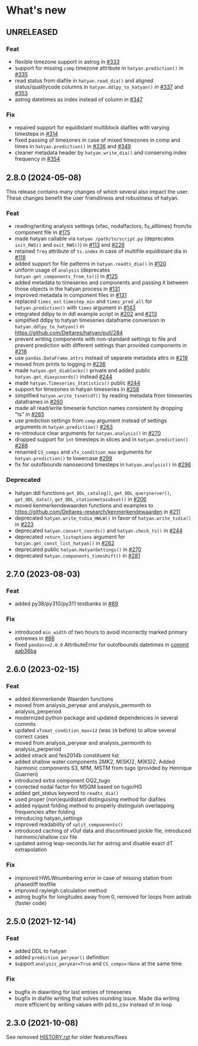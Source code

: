 # What's new

## UNRELEASED

### Feat
- flexible timezone support in astrog in [#333](https://github.com/Deltares/hatyan/pull/333)
- support for missing `comp` timezone attribute in `hatyan.prediction()` in [#335](https://github.com/Deltares/hatyan/pull/335)
- read status from diafile in `hatyan.read_dia()` and aligned status/qualitycode columns in `hatyan.ddlpy_to_hatyan()` in [#337](https://github.com/Deltares/hatyan/pull/337) and [#353](https://github.com/Deltares/hatyan/pull/353)
- astrog datetimes as index instead of column in [#347](https://github.com/Deltares/hatyan/pull/347)

### Fix
- repaired support for equidistant multiblock diafiles with varying timesteps in [#314](https://github.com/Deltares/hatyan/pull/314)
- fixed passing of timezones in case of mixed timezones in comp and times in `hatyan.prediction()` in [#336](https://github.com/Deltares/hatyan/pull/336) and [#349](https://github.com/Deltares/hatyan/pull/349)
- cleaner metadata header by `hatyan.write_dia()` and conserving index frequency in [#354](https://github.com/Deltares/hatyan/pull/354)


## 2.8.0 (2024-05-08)
This release contains many changes of which several also impact the user. These changes benefit the user friendliness and robustness of hatyan.

### Feat
- reading/writing analysis settings (xfac, nodalfactors, fu_alltimes) from/to component file in [#175](https://github.com/Deltares/hatyan/pull/175)
- made hatyan callable via `hatyan /path/to/script.py` (deprecates `init_RWS()` and `exit_RWS()`) in [#113](https://github.com/Deltares/hatyan/pull/113) and [#226](https://github.com/Deltares/hatyan/issues/226)
- retained `freq` attribute of `ts.index` in case of multifile equidistant dia in [#118](https://github.com/Deltares/hatyan/pull/118)
- added support for file patterns in `hatyan.readts_dia()` in [#120](https://github.com/Deltares/hatyan/pull/120)
- uniform usage of `analysis` (deprecates `hatyan.get_components_from_ts()`) in [#125](https://github.com/Deltares/hatyan/pull/125)
- added metadata to timeseries and components and passing it between those objects in the hatyan process in [#131](https://github.com/Deltares/hatyan/pull/131)
- improved metadata in component files in [#131](https://github.com/Deltares/hatyan/pull/131)
- replaced `times_ext` `timestep_min` and `times_pred_all` for `hatyan.prediction()` with `times` argument in [#143](https://github.com/Deltares/hatyan/pull/143)
- integrated ddlpy to in ddl example script in [#202](https://github.com/Deltares/hatyan/pull/202) and [#213](https://github.com/Deltares/hatyan/pull/213)
- simplified ddlpy to hatyan timeseries dataframe conversoin in `hatyan.ddlpy_to_hatyan()` in https://github.com/Deltares/hatyan/pull/284
- prevent writing components with non-standard settings to file and prevent prediction with different settings than provided components in [#218](https://github.com/Deltares/hatyan/pull/218)
- use `pandas.DataFrame.attrs` instead of separate metadata attrs in [#219](https://github.com/Deltares/hatyan/pull/219)
- moved from prints to logging in [#236](https://github.com/Deltares/hatyan/pull/236)
- made `hatyan.get_diablocks()` private and added public `hatyan.get_diaxycoords()` instead [#244](https://github.com/Deltares/hatyan/pull/244)
- made `hatyan.Timeseries_Statistics()` public [#244](https://github.com/Deltares/hatyan/pull/244)
- support for timezones in hatyan timeseries in [#258](https://github.com/Deltares/hatyan/pull/258)
- simplified `hatyan.write_tsnetcdf()` by reading metadata from timeseries dataframes in [#260](https://github.com/Deltares/hatyan/pull/260)
- made all read/write timeserie function names consistent by dropping "ts" in [#265](https://github.com/Deltares/hatyan/pull/265)
- use prediction settings from `comp` argument instead of settings arguments in `hatyan.prediction()` [#263](https://github.com/Deltares/hatyan/issues/263)
- re-introduce clear arguments for `hatyan.analysis()` in [#270](https://github.com/Deltares/hatyan/pull/270)
- dropped support for `ìnt` timesteps in slices and in `hatyan.prediction()` [#288](https://github.com/Deltares/hatyan/pull/288)
- renamed `CS_comps` and `xTx_condition_max` arguments for `hatyan.prediction()` to lowercase [#299](https://github.com/Deltares/hatyan/pull/292)
- fix for outofbounds nanosecond timesteps in `hatyan.analysis()` in [#296](https://github.com/Deltares/hatyan/pull/296)

### Deprecated
- hatyan ddl functions `get_DDL_catalog()`, `get_DDL_queryserver()`, `get_DDL_data()`, `get_DDL_stationmetasubset()` in [#206](https://github.com/Deltares/hatyan/pull/206)
- moved kenmerkendewaarden functions and examples to https://github.com/Deltares-research/kenmerkendewaarden in [#211](https://github.com/Deltares/hatyan/pull/211)
- deprecated `hatyan.write_tsdia_HWLW()` in favor of `hatyan.write_tsdia()` in [#223](https://github.com/Deltares/hatyan/pull/223)
- deprecated `hatyan.convert_coords()` and `hatyan.check_ts()` in [#244](https://github.com/Deltares/hatyan/pull/244)
- deprecated `return_listoptions` argument for `hatyan.get_const_list_hatyan()` in [#262](https://github.com/Deltares/hatyan/pull/262)
- deprecated public `hatyan.HatyanSettings()` in [#270](https://github.com/Deltares/hatyan/pull/270)
- deprecated `hatyan.components_timeshift()` in [#281](https://github.com/Deltares/hatyan/pull/281)


## 2.7.0 (2023-08-03)

### Feat
- added py38/py310/py311 testbanks in [#89](https://github.com/Deltares/hatyan/pull/89)

### Fix
- introduced `min_width` of two hours to avoid incorrectly marked primary extremes in [#86](https://github.com/Deltares/hatyan/pull/86)
- fixed `pandas>=2.0.0` AttributeError for outofbounds datetimes in [commit aab36ba](https://github.com/Deltares/hatyan/commit/aab36ba6a5adeb4cec255f39c505f397f6a60be5)


## 2.6.0 (2023-02-15)

### Feat
- added Kenmerkende Waarden functions
- moved from analysis_peryear and analysis_permonth to analysis_perperiod
- modernized python package and updated dependencies in several commits
- updated `xTxmat_condition_max=12` (was `10` before) to allow several correct cases
- moved from analysis_peryear and analysis_permonth to analysis_perperiod
- added xtrack and fes2014b constituent list
- added shallow water components 2MK2, M(SK)2, M(KS)2. Added harmonic components S3, M!M, MSTM from tugo (provided by Henrique Guarneri)
- introduced extra component OQ2_tugo
- corrected nodal factor for MSQM based on tugo/HG
- added get_status keyword to `readts_dia()`
- used proper (non)equidistant distinguising method for diafiles
- added nyquist folding method to properly distinguish overlapping frequencies after folding
- introducing hatyan_settings
- improved readability of `split_compoonents()`
- introduced caching of v0uf data and discontinued pickle file, introduced harmonic/shallow csv file
- updated astrog leap-seconds.list for astrog and disable exact dT extrapolation

### Fix
- improved HWLWnumbering error in case of missing station from phasediff textfile
- improved rayleigh calculation method
- astrog bugfix for longitudes away from 0, removed for loops from astrab (faster code)


## 2.5.0 (2021-12-14)

### Feat
- added DDL to hatyan
- added `prediction_peryear()` definition
- support `analysis_peryear=True` and `CS_comps=!None` at the same time

### Fix
- bugfix in diawriting for last entries of timeseries
- bugfix in diafile writing that solves rounding issue. Made dia writing more efficient by writing values with pd.to_csv instead of in loop


## 2.3.0 (2021-10-08)

See removed [HISTORY.rst](https://github.com/Deltares/hatyan/blob/442f1b7b0975e40f29afe6fbf7d252c6271b3741/HISTORY.rst) for older features/fixes
